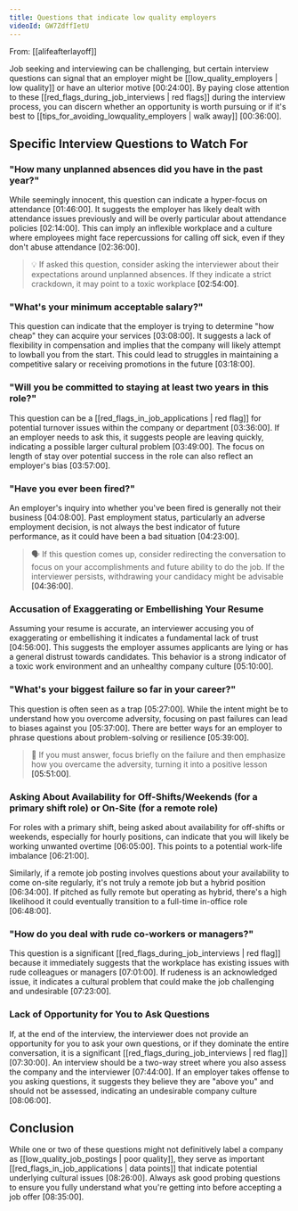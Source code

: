 ```yaml
---
title: Questions that indicate low quality employers
videoId: GW7ZdffIetU
---
```


From: [[alifeafterlayoff]] <br/> 

Job seeking and interviewing can be challenging, but certain interview questions can signal that an employer might be [[low_quality_employers | low quality]] or have an ulterior motive <a class="yt-timestamp" data-t="00:24:00">[00:24:00]</a>. By paying close attention to these [[red_flags_during_job_interviews | red flags]] during the interview process, you can discern whether an opportunity is worth pursuing or if it's best to [[tips_for_avoiding_lowquality_employers | walk away]] <a class="yt-timestamp" data-t="00:36:00">[00:36:00]</a>.

## Specific Interview Questions to Watch For

### "How many unplanned absences did you have in the past year?"
While seemingly innocent, this question can indicate a hyper-focus on attendance <a class="yt-timestamp" data-t="01:46:00">[01:46:00]</a>. It suggests the employer has likely dealt with attendance issues previously and will be overly particular about attendance policies <a class="yt-timestamp" data-t="02:14:00">[02:14:00]</a>. This can imply an inflexible workplace and a culture where employees might face repercussions for calling off sick, even if they don't abuse attendance <a class="yt-timestamp" data-t="02:36:00">[02:36:00]</a>.

> 💡 If asked this question, consider asking the interviewer about their expectations around unplanned absences. If they indicate a strict crackdown, it may point to a toxic workplace <a class="yt-timestamp" data-t="02:54:00">[02:54:00]</a>.

### "What's your minimum acceptable salary?"
This question can indicate that the employer is trying to determine "how cheap" they can acquire your services <a class="yt-timestamp" data-t="03:08:00">[03:08:00]</a>. It suggests a lack of flexibility in compensation and implies that the company will likely attempt to lowball you from the start. This could lead to struggles in maintaining a competitive salary or receiving promotions in the future <a class="yt-timestamp" data-t="03:18:00">[03:18:00]</a>.

### "Will you be committed to staying at least two years in this role?"
This question can be a [[red_flags_in_job_applications | red flag]] for potential turnover issues within the company or department <a class="yt-timestamp" data-t="03:36:00">[03:36:00]</a>. If an employer needs to ask this, it suggests people are leaving quickly, indicating a possible larger cultural problem <a class="yt-timestamp" data-t="03:49:00">[03:49:00]</a>. The focus on length of stay over potential success in the role can also reflect an employer's bias <a class="yt-timestamp" data-t="03:57:00">[03:57:00]</a>.

### "Have you ever been fired?"
An employer's inquiry into whether you've been fired is generally not their business <a class="yt-timestamp" data-t="04:08:00">[04:08:00]</a>. Past employment status, particularly an adverse employment decision, is not always the best indicator of future performance, as it could have been a bad situation <a class="yt-timestamp" data-t="04:23:00">[04:23:00]</a>.

> 🗣️ If this question comes up, consider redirecting the conversation to focus on your accomplishments and future ability to do the job. If the interviewer persists, withdrawing your candidacy might be advisable <a class="yt-timestamp" data-t="04:36:00">[04:36:00]</a>.

### Accusation of Exaggerating or Embellishing Your Resume
Assuming your resume is accurate, an interviewer accusing you of exaggerating or embellishing it indicates a fundamental lack of trust <a class="yt-timestamp" data-t="04:56:00">[04:56:00]</a>. This suggests the employer assumes applicants are lying or has a general distrust towards candidates. This behavior is a strong indicator of a toxic work environment and an unhealthy company culture <a class="yt-timestamp" data-t="05:10:00">[05:10:00]</a>.

### "What's your biggest failure so far in your career?"
This question is often seen as a trap <a class="yt-timestamp" data-t="05:27:00">[05:27:00]</a>. While the intent might be to understand how you overcome adversity, focusing on past failures can lead to biases against you <a class="yt-timestamp" data-t="05:37:00">[05:37:00]</a>. There are better ways for an employer to phrase questions about problem-solving or resilience <a class="yt-timestamp" data-t="05:39:00">[05:39:00]</a>.

> 📝 If you must answer, focus briefly on the failure and then emphasize how you overcame the adversity, turning it into a positive lesson <a class="yt-timestamp" data-t="05:51:00">[05:51:00]</a>.

### Asking About Availability for Off-Shifts/Weekends (for a primary shift role) or On-Site (for a remote role)
For roles with a primary shift, being asked about availability for off-shifts or weekends, especially for hourly positions, can indicate that you will likely be working unwanted overtime <a class="yt-timestamp" data-t="06:05:00">[06:05:00]</a>. This points to a potential work-life imbalance <a class="yt-timestamp" data-t="06:21:00">[06:21:00]</a>.

Similarly, if a remote job posting involves questions about your availability to come on-site regularly, it's not truly a remote job but a hybrid position <a class="yt-timestamp" data-t="06:34:00">[06:34:00]</a>. If pitched as fully remote but operating as hybrid, there's a high likelihood it could eventually transition to a full-time in-office role <a class="yt-timestamp" data-t="06:48:00">[06:48:00]</a>.

### "How do you deal with rude co-workers or managers?"
This question is a significant [[red_flags_during_job_interviews | red flag]] because it immediately suggests that the workplace has existing issues with rude colleagues or managers <a class="yt-timestamp" data-t="07:01:00">[07:01:00]</a>. If rudeness is an acknowledged issue, it indicates a cultural problem that could make the job challenging and undesirable <a class="yt-timestamp" data-t="07:23:00">[07:23:00]</a>.

### Lack of Opportunity for You to Ask Questions
If, at the end of the interview, the interviewer does not provide an opportunity for you to ask your own questions, or if they dominate the entire conversation, it is a significant [[red_flags_during_job_interviews | red flag]] <a class="yt-timestamp" data-t="07:30:00">[07:30:00]</a>. An interview should be a two-way street where you also assess the company and the interviewer <a class="yt-timestamp" data-t="07:44:00">[07:44:00]</a>. If an employer takes offense to you asking questions, it suggests they believe they are "above you" and should not be assessed, indicating an undesirable company culture <a class="yt-timestamp" data-t="08:06:00">[08:06:00]</a>.

## Conclusion

While one or two of these questions might not definitively label a company as [[low_quality_job_postings | poor quality]], they serve as important [[red_flags_in_job_applications | data points]] that indicate potential underlying cultural issues <a class="yt-timestamp" data-t="08:26:00">[08:26:00]</a>. Always ask good probing questions to ensure you fully understand what you're getting into before accepting a job offer <a class="yt-timestamp" data-t="08:35:00">[08:35:00]</a>.